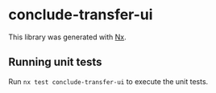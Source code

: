 # conclude-transfer-ui

This library was generated with [Nx](https://nx.dev).

## Running unit tests

Run `nx test conclude-transfer-ui` to execute the unit tests.
